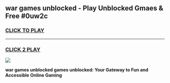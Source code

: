 
## war games unblocked - Play Unblocked Gmaes & Free #0uw2c
<h3>
<a href="https://news.freeplayer.one?title=war_games_unblocked&ref=03M">CLICK TO PLAY</a></h3>
<hr>

<h3>
<a href="https://news.freeplayer.one?title=war_games_unblocked&ref=03M">CLICK 2 PLAY</a>
  
</h3>

<a href="https://news.freeplayer.one?title=war_games_unblocked&ref=03M"><img src="https://clearcache.store/games.png"></a>


**war games unblocked games unblocked: Your Gateway to Fun and Accessible Online Gaming**

